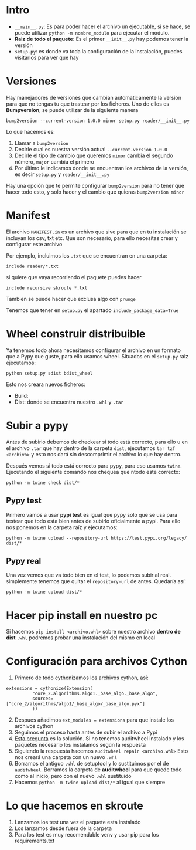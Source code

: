 # Intro

* `__main__.py`: Es para poder hacer el archivo un ejecutable, si se hace, se puede utilizar `python -m nombre_modulo` para ejecutar el módulo.
* **Raiz de todo el paquete**: Es el primer `__init__.py` hay podemos tener la versión
* `setup.py`: es donde va toda la configuración de la instalación, puedes visitarlos para ver que hay

# Versiones
Hay manejadores de versiones que cambian automaticamente la versión para que no tengas tu que trastear por los ficheros. Uno de ellos es **Bumpversion**, se puede utilizar de la siguiente manera

`bump2version --current-version 1.0.0 minor setup.py reader/__init__.py`

Lo que hacemos es:
1. Llamar a `bump2version`
2. Decirle cual es nuestra versión actual `--current-version 1.0.0`
3. Decirle el tipo de cambio que queremos `minor` cambia el segundo número, `major` cambia el primero
4. Por último le indicamos donde se encuentran los archivos de la versión, es decir `setup.py` y `reader/__init__.py`

Hay una opción que te permite configurar `bump2version` para no tener que hacer todo esto, y solo hacer y el cambio que quieras `bump2version minor`

# Manifest
El archivo `MANIFEST.in` es un archivo que sive para que en tu instalación se incluyan los csv, txt etc. Que son necesario, para ello necesitas crear y configurar este archivo  

Por ejemplo, incluimos los `.txt` que se encuentran en una carpeta:
```
include reader/*.txt
```
si quiere que vaya recorriendo el paquete puedes hacer
```
include recursive skroute *.txt
```

Tambien se puede hacer que exclusa algo con `prunge`

Tenemos que tener en `setup.py` el apartado `include_package_data=True`

# Wheel construir distribuible
Ya tenemos todo ahora necesitamos configurar el archivo en un formato que a Pypy que guste, para ello usamos wheel. Situados en el `setup.py` raiz ejecutamos:

```
python setup.py sdist bdist_wheel
```

Esto nos creara nuevos ficheros:
* Build:
* Dist: donde se encuentra nuestro `.whl` y `.tar`

# Subir a pypy

Antes de subirlo debemos de checkear si todo está correcto, para ello u en el archivo `.tar` que hay dentro de la carpeta `dist`, ejecutamos `tar tzf <archivo>` y esto nos dará sin descomprimir el archivo lo que hay dentro.  

Después vemos si todo está correcto para pypy, para eso usamos `twine`. Ejecutando el siguiente comando nos chequea que ntodo este correcto:

```
python -m twine check dist/*
```

## Pypy test
Primero vamos a usar **pypi test** es igual que pypy solo que se usa para testear que todo esta bien antes de subirlo oficialmente a pypi. Para ello nos ponemos en la carpeta raíz y ejecutamos:

```
python -m twine upload --repository-url https://test.pypi.org/legacy/ dist/*
```

## Pypy real
Una vez vemos que va todo bien en el test, lo podemos subir al real. simplemente tenemos que quitar el `repository-url` de antes. Quedaría así:

```
python -m twine upload dist/*
```


# Hacer pip install en nuestro pc

Si hacemos `pip install <archivo.whl>` sobre nuestro archivo **dentro de dist** `.whl` podremos probar una instalación del mismo en local


# Configuración para archivos Cython

1. Primero de todo cythonizamos los archivos cython, así:
```
extensions = cythonize(Extension(
          "core_2.algorithms.algo1._base_algo._base_algo",
          sources=["core_2/algorithms/algo1/_base_algo/_base_algo.pyx"]
          ))
```

2. Despues añadimos `ext_modules = extensions` para que instale los archivos cython
3. Seguimos el proceso hasta antes de subir el archivo a Pypi
4. [Esta pregunta](https://stackoverflow.com/questions/47042483/how-to-build-and-distribute-a-python-cython-package-that-depends-on-third-party) es la solución. Si no tenemos auditwheel instalado y los paquetes necesario los instalamos según la respuesta
5. Siguiendo la respuesta hacemos `auditwheel repair <archivo.whl>` Esto nos creará una carpeta con un nuevo `.whl`
6. Borramos el antiguo `.whl` de setuptool y lo sustituimos por el de `auditwheel`. Borramos la carpeta de **auditwheel** para que quede todo como al inicio, pero con el nuevo `.whl` sustituido
7. Hacemos `python -m twine upload dist/*` al igual que siempre


# Lo que hacemos en skroute
1. Lanzamos los test una vez el paquete esta instalado
2. Los lanzamos desde fuera de la carpeta
3. Para los test es muy recomendable venv y usar pip para los requirements.txt
